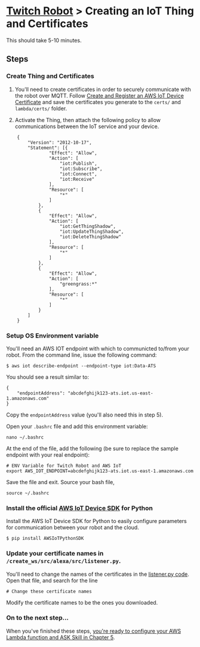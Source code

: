 # [Twitch Robot](./README.md) > Creating an IoT Thing and Certificates

This should take 5-10 minutes. 

## Steps

### Create Thing and Certificates

1. You'll need to create certificates in order to securely communicate with the robot over MQTT. Follow [Create and Register an AWS IoT Device Certificate](https://docs.aws.amazon.com/iot/latest/developerguide/device-certs-create.html) and save the certificates you generate to the `certs/` and `lambda/certs/` folder.

2. Activate the Thing, then attach the following policy to allow communications between the IoT service and your device.

```
    {
        "Version": "2012-10-17",
        "Statement": [{
                "Effect": "Allow",
                "Action": [
                    "iot:Publish",
                    "iot:Subscribe",
                    "iot:Connect",
                    "iot:Receive"
                ],
                "Resource": [
                    "*"
                ]
            },
            {
                "Effect": "Allow",
                "Action": [
                    "iot:GetThingShadow",
                    "iot:UpdateThingShadow",
                    "iot:DeleteThingShadow"
                ],
                "Resource": [
                    "*"
                ]
            },
            {
                "Effect": "Allow",
                "Action": [
                    "greengrass:*"
                ],
                "Resource": [
                    "*"
                ]
            }
        ]
    }
```
### Setup OS Environment variable

You'll need an AWS IOT endpoint with which to communicted to/from your robot. From the command line, issue the following command:

    $ aws iot describe-endpoint --endpoint-type iot:Data-ATS

You should see a result similar to:

    {
        "endpointAddress": "abcdefghijk123-ats.iot.us-east-1.amazonaws.com"
    }

Copy the `endpointAddress` value (you'll also need this in step 5).

Open your `.bashrc` file and add this environment variable:

    nano ~/.bashrc

At the end of the file, add the following (be sure to replace the sample endpoint with your real endpoint):

    # ENV Variable for Twitch Robot and AWS IoT
    export AWS_IOT_ENDPOINT=abcdefghijk123-ats.iot.us-east-1.amazonaws.com

Save the file and exit. Source your bash file,

    source ~/.bashrc

### Install the official [AWS IoT Device SDK](https://github.com/aws/aws-iot-device-sdk-python) for Python 

Install the AWS IoT Device SDK for Python to easily configure parameters for communication between your robot and the cloud.

    $ pip install AWSIoTPythonSDK

### Update your certificate names in `/create_ws/src/alexa/src/listener.py`.

You'll need to change the names of the certificates in the [listener.py code](https://github.com/jbnunn/TwitchRobot/blob/master/create_ws/src/alexa/src/listener.py). Open that file, and search for the line

    # Change these certificate names

Modify the certificate names to be the ones you downloaded.


### On to the next step...

When you've finished these steps, [you're ready to configure your AWS Lambda function and ASK Skill in Chapter 5](./Chapter5-Lambda-ASK.md).

